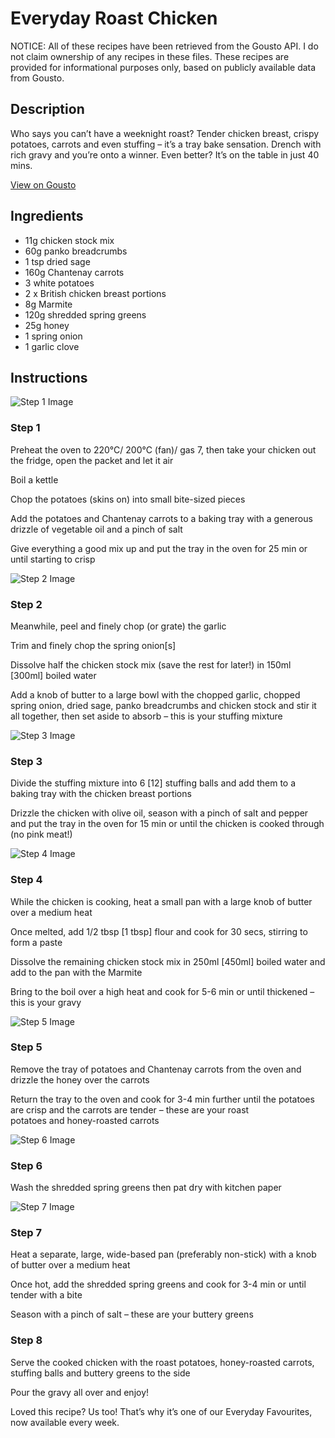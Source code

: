 # Everyday Roast Chicken

NOTICE: All of these recipes have been retrieved from the Gousto API. I do not claim ownership of any recipes in these files. These recipes are provided for informational purposes only, based on publicly available data from Gousto.

## Description

Who says you can’t have a weeknight roast? Tender chicken breast, crispy potatoes, carrots and even stuffing – it’s a tray bake sensation. Drench with rich gravy and you’re onto a winner. Even better? It’s on the table in just 40 mins.

[View on Gousto](https://www.gousto.co.uk/recipes/cookbook/everyday-roast-chicken)

## Ingredients

- 11g chicken stock mix
- 60g panko breadcrumbs
- 1 tsp dried sage
- 160g Chantenay carrots
- 3 white potatoes
- 2 x British chicken breast portions
- 8g Marmite
- 120g shredded spring greens
- 25g honey
- 1 spring onion
- 1 garlic clove

## Instructions

![Step 1 Image](https://production-media.gousto.co.uk/cms/recipe-step-image/2005.-step-1-x200.jpg)

### Step 1

Preheat the oven to 220°C/ 200°C (fan)/ gas 7, then take your chicken out the fridge, open the packet and let it air

Boil a kettle

Chop the potatoes (skins on) into small bite-sized pieces

Add the potatoes and Chantenay carrots to a baking tray with a generous drizzle of vegetable oil and a pinch of salt

Give everything a good mix up and put the tray in the oven for 25 min or until starting to crisp

![Step 2 Image](https://production-media.gousto.co.uk/cms/recipe-step-image/2005.-step-2--spring-o-x200.jpg)

### Step 2

Meanwhile, peel and finely chop (or grate) the garlic

Trim and finely chop the spring onion<span class="text-danger">[s]</span>

Dissolve half the chicken stock mix (save the rest for later!) in 150ml <span class="text-danger">[300ml]</span> boiled water

Add a knob of butter to a large bowl with the chopped garlic, chopped spring onion, dried sage, panko breadcrumbs and chicken stock and stir it all together, then set aside to absorb – this is your stuffing mixture

![Step 3 Image](https://production-media.gousto.co.uk/cms/recipe-step-image/2005.-step-3-x200.jpg)

### Step 3

Divide the stuffing mixture into 6 <span class="text-danger">[12]</span> stuffing balls and add them to a baking tray with the chicken breast portions

Drizzle the chicken with olive oil, season with a pinch of salt and pepper and put the tray in the oven for 15 min or until the chicken is cooked through (no pink meat!)

![Step 4 Image](https://production-media.gousto.co.uk/cms/recipe-step-image/2005.-step-4-x200.jpg)

### Step 4

While the chicken is cooking, heat a small pan with a large knob of butter over a medium heat

Once melted, add 1/2 tbsp <span class="text-danger">[1 tbsp]</span> flour and cook for 30 secs, stirring to form a paste

Dissolve the remaining chicken stock mix in 250ml<span class="text-danger"> [450ml] </span>boiled water and add to the pan with the Marmite

Bring to the boil over a high heat and cook for 5-6 min or until thickened – this is your gravy

![Step 5 Image](https://production-media.gousto.co.uk/cms/recipe-step-image/2005.-step-5-x200.jpg)

### Step 5

Remove the tray of potatoes and Chantenay carrots from the oven and drizzle the honey over the carrots

Return the tray to the oven and cook for 3-4 min further until the potatoes are crisp and the carrots are tender – these are your roast potatoes and honey-roasted carrots

![Step 6 Image](https://production-media.gousto.co.uk/cms/recipe-step-image/2005.-step-6-x200.jpg)

### Step 6

Wash the shredded spring greens then pat dry with kitchen paper

![Step 7 Image](https://production-media.gousto.co.uk/cms/recipe-step-image/2005.-step-7-x200.jpg)

### Step 7

Heat a separate, large, wide-based pan (preferably non-stick) with a knob of butter over a medium heat

Once hot, add the shredded spring greens and cook for 3-4 min or until tender with a bite

Season with a pinch of salt – these are your buttery greens

### Step 8

Serve the cooked chicken with the roast potatoes, honey-roasted carrots, stuffing balls and buttery greens to the side

Pour the gravy all over and enjoy!

<span class="text-danger">Loved this recipe? Us too! That’s why it’s one of our Everyday Favourites, now available every week.</span>

